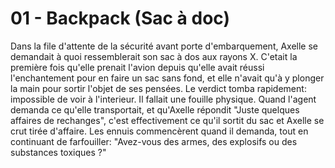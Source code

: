 # 01 - Backpack (Sac à doc)

Dans la file d'attente de la sécurité avant porte d'embarquement, Axelle se demandait à quoi ressemblerait son sac à dos aux rayons X. C'etait la première fois qu'elle prenait l'avion depuis qu'elle avait réussi l'enchantement pour en faire un sac sans fond, et elle n'avait qu'à y plonger la main pour sortir l'objet de ses pensées. Le verdict tomba rapidement: impossible de voir à l'interieur. Il fallait une fouille physique. Quand l'agent demanda ce qu'elle transportait, et qu'Axelle répondit "Juste quelques affaires de rechanges", c'est effectivement ce qu'il sortit du sac et Axelle se crut tirée d'affaire. Les ennuis commencèrent quand il demanda, tout en continuant de farfouiller: "Avez-vous des armes, des explosifs ou des substances toxiques ?"
